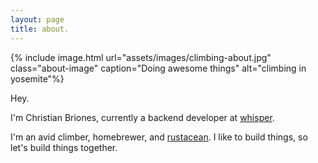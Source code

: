 ```yaml
---
layout: page
title: about.
---
```


{% include image.html
   url="assets/images/climbing-about.jpg"
   class="about-image"
   caption="Doing awesome things"
   alt="climbing in yosemite"%}

Hey.

I'm Christian Briones, currently a backend developer at <a href="http://whisper.sh">whisper</a>.

I'm an avid climber, homebrewer, and [rustacean](http://rust-lang.org). I like to build things, so let's build things together.
